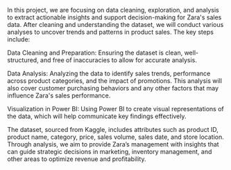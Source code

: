 In this project, we are focusing on data cleaning, exploration, and analysis to extract actionable insights and support decision-making for Zara's sales data. After cleaning and understanding the dataset, we will conduct various analyses to uncover trends and patterns in product sales. The key steps include:

Data Cleaning and Preparation: Ensuring the dataset is clean, well-structured, and free of inaccuracies to allow for accurate analysis.

Data Analysis: Analyzing the data to identify sales trends, performance across product categories, and the impact of promotions. This analysis will also cover customer purchasing behaviors and any other factors that may influence Zara's sales performance.

Visualization in Power BI: Using Power BI to create visual representations of the data, which will help communicate key findings effectively.

The dataset, sourced from Kaggle, includes attributes such as product ID, product name, category, price, sales volume, sales date, and store location. Through analysis, we aim to provide Zara’s management with insights that can guide strategic decisions in marketing, inventory management, and other areas to optimize revenue and profitability.
